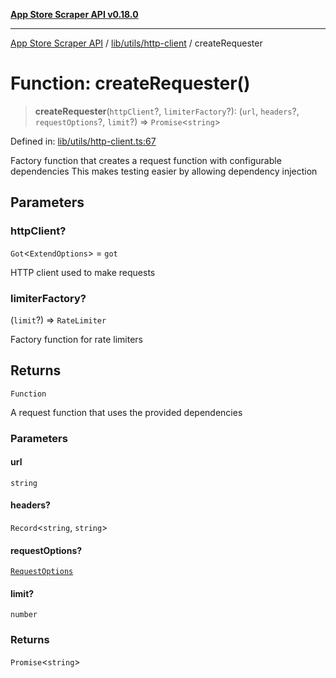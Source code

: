 [**App Store Scraper API v0.18.0**](../../../../README.md)

***

[App Store Scraper API](../../../../modules.md) / [lib/utils/http-client](../README.md) / createRequester

# Function: createRequester()

> **createRequester**(`httpClient`?, `limiterFactory`?): (`url`, `headers`?, `requestOptions`?, `limit`?) => `Promise`\<`string`\>

Defined in: [lib/utils/http-client.ts:67](https://github.com/facundoolano/app-store-scraper/blob/7e1baf8350e9d5936df88e03bdbb2e2ecea26d48/lib/utils/http-client.ts#L67)

Factory function that creates a request function with configurable dependencies
This makes testing easier by allowing dependency injection

## Parameters

### httpClient?

`Got`\<`ExtendOptions`\> = `got`

HTTP client used to make requests

### limiterFactory?

(`limit`?) => `RateLimiter`

Factory function for rate limiters

## Returns

`Function`

A request function that uses the provided dependencies

### Parameters

#### url

`string`

#### headers?

`Record`\<`string`, `string`\>

#### requestOptions?

[`RequestOptions`](../interfaces/RequestOptions.md)

#### limit?

`number`

### Returns

`Promise`\<`string`\>
